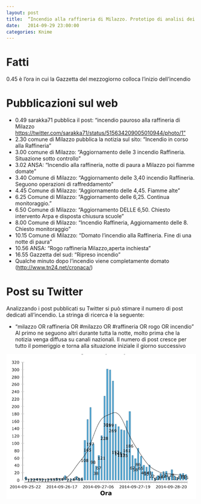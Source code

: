 ```yaml
---
layout: post
title:  “Incendio alla raffineria di Milazzo. Prototipo di analisi dei post su Twitte”
date:   2014-09-29 23:00:00
categories: Knime
---
```

# Fatti
0.45 è l’ora in cui la Gazzetta del mezzogiorno colloca l’inizio dell’incendio
# Pubblicazioni sul web
- 0.49 sarakka71 pubblica il post: “incendio pauroso alla raffineria di Milazzo https://twitter.com/sarakka71/status/515634209005010944/photo/1”
- 2.30 comune di Milazzo pubblica la notizia sul sito: “Incendio in corso alla Raffineria”
- 3.00 comune di Milazzo: “Aggiornamento delle 3 incendio Raffineria. Situazione sotto controllo”
- 3.02 ANSA: “Incendio alla raffineria, notte di paura a Milazzo poi fiamme domate”
- 3.40 Comune di Milazzo: “Aggiornamento delle 3,40 incendio Raffineria. Seguono operazioni di raffreddamento”
- 4.45 Comune di Milazzo: “Aggiornamento delle 4,45. Fiamme alte”
- 6.25 Comune di Milazzo: “Aggiornamento delle 6,25. Continua monitoraggio.”
- 6.50 Comune di Milazzo: “Aggiornamento DELLE 6,50. Chiesto intervento Arpa e disposta chiusura scuole”
- 8.00 Comune di Milazzo: “Incendio Raffineria, Aggiornamento delle 8. Chiesto monitoraggio”
- 10.15 Comune di Milazzo: “Domato l’incendio alla Raffineria. Fine di una notte di paura”
- 10.56 ANSA: “Rogo raffineria Milazzo,aperta inchiesta”
- 16.55 Gazzetta del sud: “Ripreso incendio”
- Qualche minuto dopo l’incendio viene completamente domato (http://www.tn24.net/cronaca/)
# Post su Twitter
Analizzando i post pubblicati su Twitter si può stimare il numero di post dedicati all’incendio. La stringa di ricerca è la seguente: 
- “milazzo OR raffineria OR #milazzo OR #raffineria OR rogo OR incendio”
Al primo ne seguono altri durante tutta la notte, molto prima che la notizia venga diffusa su canali nazionali. Il numero di post cresce per tutto il pomeriggio e torna alla situazione iniziale il giorno successivo

![Quanti post per Milazzo](/file/milazzo_post.png)

